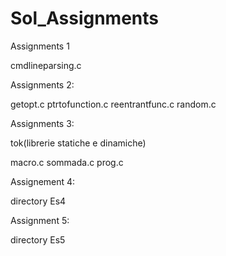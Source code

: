 # Sol_Assignments
Assignments 1

cmdlineparsing.c

Assignments 2:

getopt.c
ptrtofunction.c
reentrantfunc.c
random.c 


Assignments 3:

tok(librerie statiche e dinamiche)

macro.c
sommada.c
prog.c


Assignement 4:

directory Es4

Assignment 5:

directory Es5
